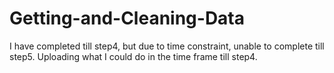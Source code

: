 # Getting-and-Cleaning-Data
I have completed till step4, but due to time constraint, unable to complete till step5.
Uploading what I could do in the time frame till step4.
